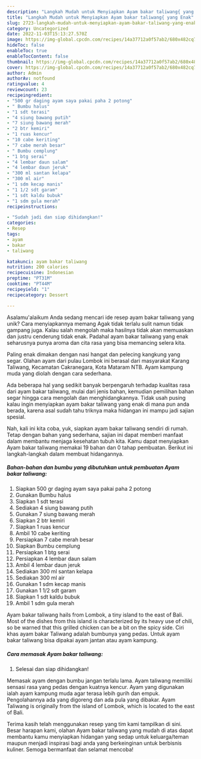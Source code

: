 ```yaml
---
description: "Langkah Mudah untuk Menyiapkan Ayam bakar taliwang{ yang Enak"
title: "Langkah Mudah untuk Menyiapkan Ayam bakar taliwang{ yang Enak"
slug: 2723-langkah-mudah-untuk-menyiapkan-ayam-bakar-taliwang-yang-enak
category: Uncategorized
date: 2022-11-03T15:13:27.570Z
image: https://img-global.cpcdn.com/recipes/14a37712a0f57ab2/680x482cq70/ayam-bakar-taliwang-foto-resep-utama.jpg
hideToc: false
enableToc: true
enableTocContent: false
thumbnail: https://img-global.cpcdn.com/recipes/14a37712a0f57ab2/680x482cq70/ayam-bakar-taliwang-foto-resep-utama.jpg
cover: https://img-global.cpcdn.com/recipes/14a37712a0f57ab2/680x482cq70/ayam-bakar-taliwang-foto-resep-utama.jpg
author: Admin
authorAv: notfound
ratingvalue: 4
reviewcount: 23
recipeingredient:
- "500 gr daging ayam saya pakai paha 2 potong"
- " Bumbu halus"
- "1 sdt terasi"
- "4 siung bawang putih"
- "7 siung bawang merah"
- "2 btr kemiri"
- "1 ruas kencur"
- "10 cabe keriting"
- "7 cabe merah besar"
- " Bumbu cemplung"
- "1 btg serai"
- "4 lembar daun salam"
- "4 lembar daun jeruk"
- "300 ml santan kelapa"
- "300 ml air"
- "1 sdm kecap manis"
- "1 1/2 sdt garam"
- "1 sdt kaldu bubuk"
- "1 sdm gula merah"
recipeinstructions:

- "Sudah jadi dan siap dihidangkan!"
categories:
- Resep
tags:
- ayam
- bakar
- taliwang

katakunci: ayam bakar taliwang 
nutrition: 200 calories
recipecuisine: Indonesian
preptime: "PT31M"
cooktime: "PT44M"
recipeyield: "1"
recipecategory: Dessert

---
```



Asalamu'alaikum Anda sedang mencari ide resep ayam bakar taliwang yang unik? Cara menyiapkannya memang Agak tidak terlalu sulit namun tidak gampang juga. Kalau salah mengolah maka hasilnya tidak akan memuaskan dan justru cenderung tidak enak. Padahal ayam bakar taliwang yang enak seharusnya punya aroma dan cita rasa yang bisa memancing selera kita.


Paling enak dimakan dengan nasi hangat dan pelecing kangkung yang segar. Olahan ayam dari pulau Lombok ini berasal dari masyarakat Karang Taliwang, Kecamatan Cakranegara, Kota Mataram NTB. Ayam kampung muda yang diolah dengan cara sederhana.

Ada beberapa hal yang sedikit banyak berpengaruh terhadap kualitas rasa dari ayam bakar taliwang, mulai dari jenis bahan, kemudian pemilihan bahan segar hingga cara mengolah dan menghidangkannya. Tidak usah pusing kalau ingin menyiapkan ayam bakar taliwang yang enak di mana pun anda berada, karena asal sudah tahu triknya maka hidangan ini mampu jadi sajian spesial.


Nah, kali ini kita coba, yuk, siapkan ayam bakar taliwang sendiri di rumah. Tetap dengan bahan yang sederhana, sajian ini dapat memberi manfaat dalam membantu menjaga kesehatan tubuh kita. Kamu dapat menyiapkan Ayam bakar taliwang memakai 19 bahan dan 0 tahap pembuatan. Berikut ini langkah-langkah dalam membuat hidangannya.

<!--inarticleads1-->

##### Bahan-bahan dan bumbu yang dibutuhkan untuk pembuatan Ayam bakar taliwang:

1. Siapkan 500 gr daging ayam saya pakai paha 2 potong
1. Gunakan  Bumbu halus
1. Siapkan 1 sdt terasi
1. Sediakan 4 siung bawang putih
1. Gunakan 7 siung bawang merah
1. Siapkan 2 btr kemiri
1. Siapkan 1 ruas kencur
1. Ambil 10 cabe keriting
1. Persiapkan 7 cabe merah besar
1. Siapkan  Bumbu cemplung
1. Persiapkan 1 btg serai
1. Persiapkan 4 lembar daun salam
1. Ambil 4 lembar daun jeruk
1. Sediakan 300 ml santan kelapa
1. Sediakan 300 ml air
1. Gunakan 1 sdm kecap manis
1. Gunakan 1 1/2 sdt garam
1. Siapkan 1 sdt kaldu bubuk
1. Ambil 1 sdm gula merah


Ayam bakar taliwang hails from Lombok, a tiny island to the east of Bali. Most of the dishes from this island is characterized by its heavy use of chili, so be warned that this grilled chicken can be a bit on the spicy side. Ciri khas ayam bakar Taliwang adalah bumbunya yang pedas. Untuk ayam bakar taliwang bisa dipakai ayam jantan atau ayam kampung. 

<!--inarticleads2-->

##### Cara memasak Ayam bakar taliwang:


1. Selesai dan siap dihidangkan!

Memasak ayam dengan bumbu jangan terlalu lama. Ayam taliwang memiliki sensasi rasa yang pedas dengan kuatnya kencur. Ayam yang digunakan ialah ayam kampung muda agar terasa lebih gurih dan empuk. Pengolahannya ada yang digoreng dan ada pula yang dibakar. Ayam Taliwang is originally from the island of Lombok, which is located to the east of Bali. 

Terima kasih telah menggunakan resep yang tim kami tampilkan di sini. Besar harapan kami, olahan Ayam bakar taliwang yang mudah di atas dapat membantu kamu menyiapkan hidangan yang sedap untuk keluarga/teman maupun menjadi inspirasi bagi anda yang berkeinginan untuk berbisnis kuliner. Semoga bermanfaat dan selamat mencoba!
